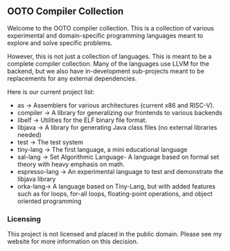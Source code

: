 ## OOTO Compiler Collection

Welcome to the OOTO compiler collection. This is a collection of various experimental and domain-specific programming languages meant to explore and solve specific problems.

However, this is not just a collection of languages. This is meant to be a complete compiler collection. Many of the languages use LLVM for the backend, but we also have in-development sub-projects meant to be replacements for any external dependencies.

Here is our current project list:
* as -> Assemblers for various architectures (current x86 and RISC-V).
* compiler -> A library for generalizing our frontends to various backends
* libelf -> Utilities for the ELF binary file format.
* libjava -> A library for generating Java class files (no external libraries needed)
* test -> The test system
* tiny-lang -> The first language, a mini educational language
* sal-lang -> Set Algorithmic Language- A language based on formal set theory with heavy emphasis on math.
* espresso-lang -> An experimental language to test and demonstrate the libjava library
* orka-lang-> A language based on Tiny-Lang, but with added features such as for loops, for-all loops, floating-point operations, and object oriented programming


### Licensing

This project is not licensed and placed in the public domain. Please see my website for more information on this decision.

